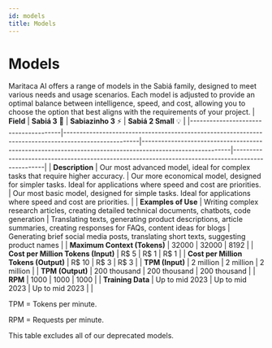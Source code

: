 ```yaml
---
id: models
title: Models
---
```


# Models
Maritaca AI offers a range of models in the Sabiá family, designed to meet various needs and usage scenarios. Each model is adjusted to provide an optimal balance between intelligence, speed, and cost, allowing you to choose the option that best aligns with the requirements of your project.
| **Field**                            | **Sabiá 3** 🥇                                                                                       | **Sabiazinho 3** ⚡                                                                                      | **Sabiá 2 Small** 💡                                                                            |
|--------------------------------------|-----------------------------------------------------------------------------------------------------|---------------------------------------------------------------------------------------------------------|--------------------------------------------------------------------------------------------------|
| **Description**                      | Our most advanced model, ideal for complex tasks that require higher accuracy.                      | Our more economical model, designed for simpler tasks. Ideal for applications where speed and cost are priorities. | Our most basic model, designed for simple tasks. Ideal for applications where speed and cost are priorities. |
| **Examples of Use**                  | Writing complex research articles, creating detailed technical documents, chatbots, code generation | Translating texts, generating product descriptions, article summaries, creating responses for FAQs, content ideas for blogs | Generating brief social media posts, translating short texts, suggesting product names |
| **Maximum Context (Tokens)**         | 32000                                                                                              | 32000                                                                                                    | 8192                                                                                             |
| **Cost per Million Tokens (Input)**  | R$ 5                                                                                               | R$ 1                                                                                                      | R$ 1                                                                                              |
| **Cost per Million Tokens (Output)** | R$ 10                                                                                              | R$ 3                                                                                                      | R$ 3                                                                                              |
| **TPM (Input)**                      | 2 million                                                                                          | 2 million                                                                                                 | 2 million                                                                                         |
| **TPM (Output)**                     | 200 thousand                                                                                       | 200 thousand                                                                                              | 200 thousand                                                                                       |
| **RPM**                              | 1000                                                                                               | 1000                                                                                                      | 1000                                                                                              |
| **Training Data**                    | Up to mid 2023                                                                                     | Up to mid 2023                                                                                            | Up to mid 2023                                                                                     |                                                                         |


TPM = Tokens per minute.

RPM = Requests per minute.

This table excludes all of our deprecated models.
